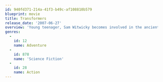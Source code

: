```yaml
---
id: 940fd371-214a-41f3-b49c-af108810b579
blueprint: movie
title: Transformers
release_date: '2007-06-27'
overview: 'Young teenager, Sam Witwicky becomes involved in the ancient struggle between two extraterrestrial factions of transforming robots – the heroic Autobots and the evil Decepticons. Sam holds the clue to unimaginable power and the Decepticons will stop at nothing to retrieve it.'
genres:
  -
    id: 12
    name: Adventure
  -
    id: 878
    name: 'Science Fiction'
  -
    id: 28
    name: Action
---
```

